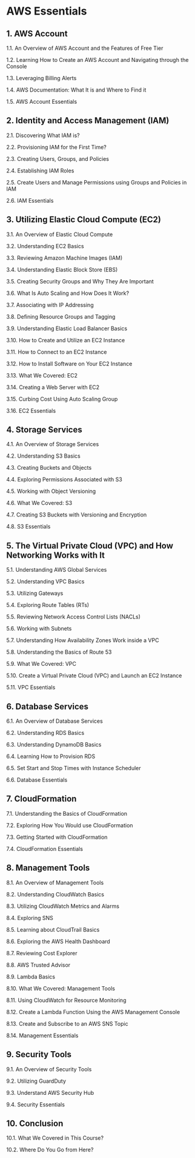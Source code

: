 # AWS Essentials

## 1. AWS Account

1.1. An Overview of AWS Account and the Features of Free Tier

1.2. Learning How to Create an AWS Account and Navigating through the Console

1.3. Leveraging Billing Alerts

1.4. AWS Documentation: What It is and Where to Find it

1.5. AWS Account Essentials

## 2. Identity and Access Management (IAM)

2.1. Discovering What IAM is?

2.2. Provisioning IAM for the First Time?

2.3. Creating Users, Groups, and Policies

2.4. Establishing IAM Roles

2.5.  Create Users and Manage Permissions using Groups and Policies in IAM

2.6. IAM Essentials

## 3. Utilizing Elastic Cloud Compute (EC2)

3.1. An Overview of Elastic Cloud Compute

3.2. Understanding EC2 Basics

3.3. Reviewing Amazon Machine Images (IAM)

3.4. Understanding Elastic Block Store (EBS)

3.5. Creating Security Groups and Why They Are Important

3.6. What Is Auto Scaling and How Does It Work?

3.7. Associating with IP Addressing

3.8. Defining Resource Groups and Tagging

3.9. Understanding Elastic Load Balancer Basics

3.10. How to Create and Utilize an EC2 Instance

3.11. How to Connect to an EC2 Instance 

3.12. How to Install Software on Your EC2 Instance

3.13. What We Covered: EC2

3.14. Creating a Web Server with EC2

3.15. Curbing Cost Using Auto Scaling Group

3.16. EC2 Essentials

## 4. Storage Services

4.1. An Overview of Storage Services 

4.2. Understanding S3 Basics

4.3. Creating Buckets and Objects

4.4. Exploring Permissions Associated with S3

4.5. Working with Object Versioning 

4.6. What We Covered: S3

4.7. Creating S3 Buckets with Versioning and Encryption

4.8. S3 Essentials

## 5. The Virtual Private Cloud (VPC) and How Networking Works with It

5.1. Understanding AWS Global Services

5.2. Understanding VPC Basics

5.3. Utilizing Gateways

5.4. Exploring Route Tables (RTs)

5.5.  Reviewing Network Access Control Lists (NACLs)

5.6. Working with Subnets

5.7. Understanding How Availability Zones Work inside a VPC

5.8. Understanding the Basics of Route 53

5.9. What We Covered: VPC

5.10. Create a Virtual Private Cloud (VPC) and Launch an EC2 Instance

5.11. VPC Essentials

## 6. Database Services

6.1. An Overview of Database Services 

6.2. Understanding RDS Basics

6.3. Understanding DynamoDB Basics

6.4. Learning How to Provision RDS

6.5. Set Start and Stop Times with Instance Scheduler

6.6. Database Essentials

## 7. CloudFormation

7.1. Understanding the Basics of CloudFormation

7.2. Exploring How You Would use CloudFormation

7.3. Getting Started with CloudFormation

7.4.  CloudFormation Essentials

## 8. Management Tools

8.1. An Overview of Management Tools

8.2. Understanding CloudWatch Basics

8.3. Utilizing CloudWatch Metrics and Alarms

8.4. Exploring SNS

8.5. Learning about CloudTrail Basics

8.6. Exploring the AWS Health Dashboard

8.7. Reviewing Cost Explorer

8.8. AWS Trusted Advisor

8.9. Lambda Basics

8.10. What We Covered: Management Tools

8.11. Using CloudWatch for Resource Monitoring

8.12. Create a Lambda Function Using the AWS Management Console

8.13. Create and Subscribe to an AWS SNS Topic

8.14. Management Essentials

## 9. Security Tools

9.1. An Overview of Security Tools

9.2. Utilizing GuardDuty

9.3. Understand AWS Security Hub 

9.4. Security Essentials

## 10. Conclusion

10.1. What We Covered in This Course?

10.2. Where Do You Go from Here?


